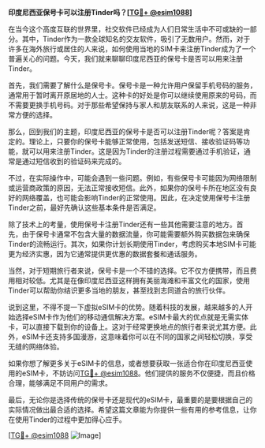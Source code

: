 **印度尼西亚保号卡可以注册Tinder吗？[[TG💪+ @esim1088](https://t.me/s/esim1088)]**

在当今这个高度互联的世界里，社交软件已经成为人们日常生活中不可或缺的一部分。其中，Tinder作为一款全球知名的交友软件，吸引了无数用户。然而，对于许多在海外旅行或居住的人来说，如何使用当地的SIM卡来注册Tinder成为了一个普遍关心的问题。今天，我们就来聊聊印度尼西亚的保号卡是否可以用来注册Tinder。

首先，我们需要了解什么是保号卡。保号卡是一种允许用户保留手机号码的服务，通常用于暂时离开原居地的人士。这种卡的好处是你可以继续使用原来的号码，而不需要更换手机号码。对于那些希望保持与家人和朋友联系的人来说，这是一种非常方便的选择。

那么，回到我们的主题，印度尼西亚的保号卡是否可以注册Tinder呢？答案是肯定的。理论上，只要你的保号卡能够正常使用，包括发送短信、接收验证码等功能，就可以用来注册Tinder。这是因为Tinder的注册过程需要通过手机验证，通常是通过短信收到的验证码来完成的。

不过，在实际操作中，可能会遇到一些问题。例如，有些保号卡可能因为网络限制或运营商政策的原因，无法正常接收短信。此外，如果你的保号卡所在地区没有良好的网络覆盖，也可能会影响Tinder的正常使用。因此，在决定使用保号卡注册Tinder之前，最好先确认这些基本条件是否满足。

除了技术上的考量，使用保号卡注册Tinder还有一些其他需要注意的地方。首先，由于保号卡通常不包含大量的数据流量，你可能需要额外购买数据包来确保Tinder的流畅运行。其次，如果你计划长期使用Tinder，考虑购买本地SIM卡可能更为经济实惠，因为它通常提供更优惠的数据套餐和通话服务。

当然，对于短期旅行者来说，保号卡是一个不错的选择。它不仅方便携带，而且费用相对较低。尤其是在像印度尼西亚这样拥有美丽海滩和丰富文化的国家，使用Tinder可以帮助你结识更多当地的朋友，甚至找到志同道合的旅行伙伴。

说到这里，不得不提一下虚拟eSIM卡的优势。随着科技的发展，越来越多的人开始选择eSIM卡作为他们的移动通信解决方案。eSIM卡最大的优点就是无需实体卡，可以直接下载到你的设备上。这对于经常更换地点的旅行者来说尤其方便。此外，eSIM卡还支持多国漫游，这意味着你可以在不同的国家之间轻松切换，享受无缝的网络体验。

如果你想了解更多关于eSIM卡的信息，或者想要获取一张适合你在印度尼西亚使用的eSIM卡，不妨访问[TG💪+ @esim1088](https://t.me/s/esim1088)。他们提供的服务不仅便捷，而且价格合理，能够满足不同用户的需求。

最后，无论你是选择传统的保号卡还是现代的eSIM卡，最重要的是要根据自己的实际情况做出最合适的选择。希望这篇文章能为你提供一些有用的参考信息，让你在使用Tinder的过程中更加得心应手。

[[TG💪+ @esim1088](https://t.me/s/esim1088) ![Image](https://i.postimg.cc/4NQfJmqS/Snipaste-2025-05-13-00-14-12.png)]